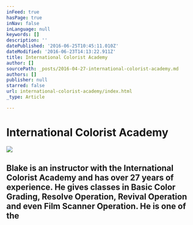```yaml
---
inFeed: true
hasPage: true
inNav: false
inLanguage: null
keywords: []
description: ''
datePublished: '2016-06-25T10:45:11.010Z'
dateModified: '2016-06-23T14:13:22.911Z'
title: International Colorist Academy
author: []
sourcePath: _posts/2016-04-27-international-colorist-academy.md
authors: []
publisher: null
starred: false
url: international-colorist-academy/index.html
_type: Article

---
```

# International Colorist Academy
![](https://the-grid-user-content.s3-us-west-2.amazonaws.com/d16d746a-128c-4996-b942-483aa851c0d3.jpg)

## Blake is an instructor with the International Colorist Academy and has over 27 years of experience. He gives classes in Basic Color Grading, Resolve Operation, Revival Operation and even Film Scanner Operation. He is one of the